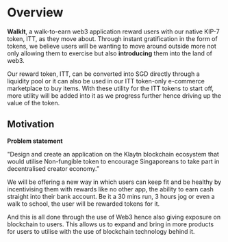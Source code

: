 # Overview

**WalkIt**, a walk-to-earn web3 application reward users with our native KIP-7 token, ITT,  as they move about. Through instant gratification in the form of tokens, we believe users will be wanting to move around outside more not only allowing them to exercise but also **introducing** them into the land of web3.&#x20;

Our reward token, ITT,  can be converted into SGD directly through a liquidity pool or it can also be used in our ITT token-only e-commerce marketplace to buy items. With these utility for the ITT tokens to start off, more utility will be added into it as we progress further hence driving up the value of the token.



## Motivation



**Problem statement**&#x20;

"Design and create an application on the Klaytn blockchain ecosystem that would utilise Non-fungible token to encourage Singaporeans to take part in decentralised creator economy.”

We will be offering a new way in which users can keep fit and be healthy by incentivising them with  rewards like no other app, the ability to earn cash straight into their bank account. Be it a 30 mins run, 3 hours jog or even a walk to school, the user will be rewarded tokens for it.&#x20;

And this is all done through the use of Web3 hence also giving exposure on blockchain to users. This allows us to expand and bring in more products for users to utilise with the use of blockchain technology behind it.
